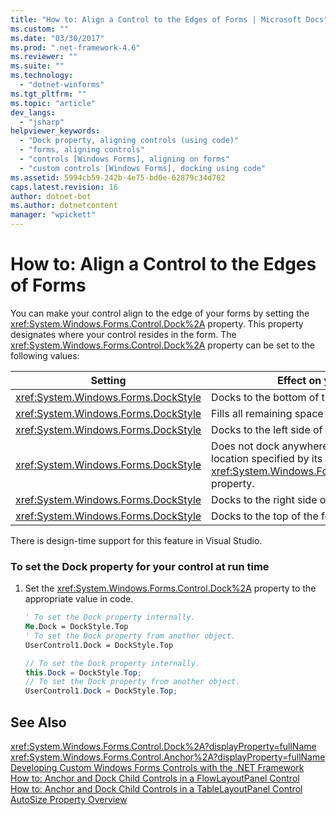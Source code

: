 ```yaml
---
title: "How to: Align a Control to the Edges of Forms | Microsoft Docs"
ms.custom: ""
ms.date: "03/30/2017"
ms.prod: ".net-framework-4.6"
ms.reviewer: ""
ms.suite: ""
ms.technology: 
  - "dotnet-winforms"
ms.tgt_pltfrm: ""
ms.topic: "article"
dev_langs: 
  - "jsharp"
helpviewer_keywords: 
  - "Dock property, aligning controls (using code)"
  - "forms, aligning controls"
  - "controls [Windows Forms], aligning on forms"
  - "custom controls [Windows Forms], docking using code"
ms.assetid: 5994cb59-242b-4e75-bd0e-62879c34d702
caps.latest.revision: 16
author: dotnet-bot
ms.author: dotnetcontent
manager: "wpickett"
---
```

# How to: Align a Control to the Edges of Forms
You can make your control align to the edge of your forms by setting the <xref:System.Windows.Forms.Control.Dock%2A> property. This property designates where your control resides in the form. The <xref:System.Windows.Forms.Control.Dock%2A> property can be set to the following values:  
  
|Setting|Effect on your control|  
|-------------|----------------------------|  
|<xref:System.Windows.Forms.DockStyle>|Docks to the bottom of the form.|  
|<xref:System.Windows.Forms.DockStyle>|Fills all remaining space in the form.|  
|<xref:System.Windows.Forms.DockStyle>|Docks to the left side of the form.|  
|<xref:System.Windows.Forms.DockStyle>|Does not dock anywhere, and it appears at the location specified by its <xref:System.Windows.Forms.Control.Location%2A> property.|  
|<xref:System.Windows.Forms.DockStyle>|Docks to the right side of the form.|  
|<xref:System.Windows.Forms.DockStyle>|Docks to the top of the form.|  
  
 There is design-time support for this feature in Visual Studio.  
  
### To set the Dock property for your control at run time  
  
1.  Set the <xref:System.Windows.Forms.Control.Dock%2A> property to the appropriate value in code.  
  
    ```vb  
    ' To set the Dock property internally.  
    Me.Dock = DockStyle.Top  
    ' To set the Dock property from another object.  
    UserControl1.Dock = DockStyle.Top  
    ```  
  
    ```csharp  
    // To set the Dock property internally.  
    this.Dock = DockStyle.Top;  
    // To set the Dock property from another object.  
    UserControl1.Dock = DockStyle.Top;  
    ```  
  
## See Also  
 <xref:System.Windows.Forms.Control.Dock%2A?displayProperty=fullName>   
 <xref:System.Windows.Forms.Control.Anchor%2A?displayProperty=fullName>   
 [Developing Custom Windows Forms Controls with the .NET Framework](../../../../docs/framework/winforms/controls/developing-custom-windows-forms-controls.md)   
 [How to: Anchor and Dock Child Controls in a FlowLayoutPanel Control](../../../../docs/framework/winforms/controls/how-to-anchor-and-dock-child-controls-in-a-flowlayoutpanel-control.md)   
 [How to: Anchor and Dock Child Controls in a TableLayoutPanel Control](../../../../docs/framework/winforms/controls/how-to-anchor-and-dock-child-controls-in-a-tablelayoutpanel-control.md)   
 [AutoSize Property Overview](../../../../docs/framework/winforms/controls/autosize-property-overview.md)